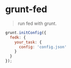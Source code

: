 # grunt-fed

> run fed with grunt.

```js
grunt.initConfig({
  fedk: {
    your_task: {
      config: 'config.json'
    }
  }
});
```
